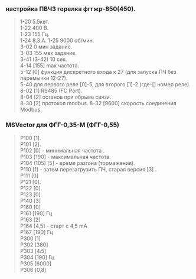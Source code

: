 ### настройка ПВЧ3 горелка фггжр-850(450).   
> 1-20 5.5квт.    
> 1-22 400 В.   
> 1-23 155 Гц.   
> 1-24 8.3 А. 
> 1-25 9000 об/мин.     
> 3-02 0 мин задание.     
> 3-03 155 мах задание.    
> 3-41 (3-42) 10 сек.   
> 4-14 [155] max частота.     
> 5-12 [0]  функция дискретного входа к 27 (для запуска ПЧ без перемычки 12-27).       
> 5-40 для первого реле [0]-5, для второго [1]-2.(где-[] номер реле).     
> 8-02 [1] RS485 (FC Port).       
> 8-04 [2] останов при обрыве связи.  
> 8-30 [2] протокол modbus. 
> 8-32 [9600] скорость соединения Modbus.


### MSVector для  ФГГ-0,35-М (ФГГ-0,55)
> P100 [1].     
> P101 [2].     
> P102 [0] - минимальная частота .         
> P103 [190] - максимальная частота.     
> P104 (105) [5] - время разгона (тормажения).       
> P110 [1] - затем перезагрузить ПЧ, старая версия [3]    .    
> P111 [0]          
> P121 [0].    
> P122 [0].    
> P123 [0].      
> P140 [3]     
> P160 [0]      
> P161 [190] Гц      
> P163 [2]    
> P164 [4,5] - старт с 4,5 mA      
> P167 [190] Гц     
> P300 [1]      
> P302 [380]      
> P303 [4.5]    
> P304 [190] Гц    
> P305 [6000]    
> P306 [0,8]    
